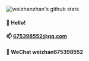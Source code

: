 ![weizhanzhan's github stats](https://github-readme-stats.vercel.app/api?username=weizhanzhan&bg_color=30,e96443,904e95&title_color=fff&text_color=fff)

#### 👋 Hello!

#### 📫 675398552@qq.com

#### 🌻 WeChat weizhan675398552


<!--
**weizhanzhan/weizhanzhan** is a ✨ _special_ ✨ repository because its `README.md` (this file) appears on your GitHub profile.

Here are some ideas to get you started:

- 🔭 I’m currently working on ...
- 🌱 I’m currently learning ...
- 👯 I’m looking to collaborate on ...
- 🤔 I’m looking for help with ...
- 💬 Ask me about ...
- 📫 How to reach me: ...
- 😄 Pronouns: ...
- ⚡ Fun fact: ...
-->


